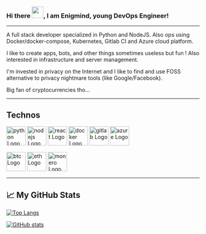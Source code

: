
<!---
Enigmind/Enigmind is a ✨ special ✨ repository because its `README.md` (this file) appears on your GitHub profile.
You can click the Preview link to take a look at your changes.
--->


### Hi there <img src="https://raw.githubusercontent.com/MartinHeinz/MartinHeinz/master/wave.gif" width="30px">, I am Enigmind, young DevOps Engineer!
---

A full stack developer specialized in Python and NodeJS. Also ops using Docker/docker-compose, Kubernetes, Gitlab CI and Azure cloud platform.

I like to create apps, bots, and other things sometimes useless but fun ! Also interested in infrastructure and server management. 

I'm invested in privacy on the Internet and I like to find and use FOSS alternative to privacy nightmare tools (like Google/Facebook).

Big fan of cryptocurrencies tho...

---
## Technos

<img src="https://cdn.worldvectorlogo.com/logos/python-5.svg" alt="python Logo" width="50" height="50"/> <img src="https://cdn.worldvectorlogo.com/logos/nodejs-2.svg" alt="nodejs Logo" width="50" height="50"/> <img src="https://cdn.worldvectorlogo.com/logos/react-2.svg" alt="react Logo" width="50" height="50"/>
<img src="https://cdn.worldvectorlogo.com/logos/docker.svg" alt="docker Logo" width="50" height="50"/>
<img src="https://cdn.worldvectorlogo.com/logos/gitlab.svg" alt="gitlab Logo" width="50" height="50"/>
<img src="https://cdn.worldvectorlogo.com/logos/azure-1.svg" alt="azure Logo" width="50" height="50"/>

<img src="https://cdn.worldvectorlogo.com/logos/bitcoin.svg" alt="btc Logo" width="50" height="50"/> <img src="https://cdn.worldvectorlogo.com/logos/ethereum-1.svg" alt="eth Logo" width="50" height="50"/>
<img src="https://cdn.worldvectorlogo.com/logos/monero.svg" alt="monero Logo" width="50" height="50"/>

---

## &#x1f4c8; My GitHub Stats

[![Top Langs](https://github-readme-stats.vercel.app/api/top-langs/?username=Enigmind&hide=html,css&theme=tokyonight)](https://github.com/anuraghazra/github-readme-stats)

[![GitHub stats](https://github-readme-stats.vercel.app/api?username=Enigmind&theme=tokyonight)](https://github.com/anuraghazra/github-readme-stats)
